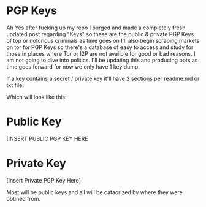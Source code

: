 # PGP Keys

Ah Yes after fucking up my repo I purged and made a completely fresh updated post regarding "Keys" so these are the public & private PGP Keys of top or notorious criminals as time goes on I'll also begin scraping markets on tor for PGP Keys so there's a database of easy to access and study for those in places where Tor or I2P are not availble for good or bad reasons. I am not going to dive into politics. I'll be updating this and producing bots as time goes forward for now we only have 1 key dump.

If a key contains a secret / private key it'll have 2 sections per readme.md or txt file.

Which will look like this:

# Public Key
[INSERT PUBLIC PGP KEY HERE

# Private Key
[Insert Private PGP Key Here]

Most will be public keys and all will be cataorized by where they were obtined from.
